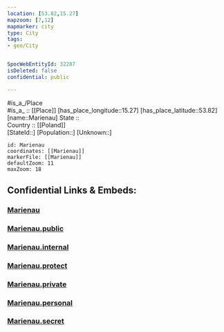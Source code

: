 ```yaml
---
location: [53.82,15.27] 
mapzoom: [7,12] 
mapmarker: city 
type: City
tags:
- geo/City


SpocWebEntityId: 32287
isDeleted: false
confidential: public

---
```

#is_a_/Place  
#is_a_ :: [[Place]] 
[has_place_longitude::15.27] 
[has_place_latitude::53.82] 
[name::Marienau] 
State ::  
Country :: [[Poland]]  
[StateId::] 
[Population::] 
[Unknown::] 


```leaflet
id: Marienau
coordinates: [[Marienau]] 
markerFile: [[Marienau]] 
defaultZoom: 11 
maxZoom: 18
```


## Confidential Links & Embeds: 

### [Marienau](/_Standards/Earth/Continent/Europe/Europe~East/Poland/Provinces~Poland/West_Pomeranian/City/Marienau.md) 

### [Marienau.public](/_public/Earth/Continent/Europe/Europe~East/Poland/Provinces~Poland/West_Pomeranian/City/Marienau.public.md) 

### [Marienau.internal](/_internal/Earth/Continent/Europe/Europe~East/Poland/Provinces~Poland/West_Pomeranian/City/Marienau.internal.md) 

### [Marienau.protect](/_protect/Earth/Continent/Europe/Europe~East/Poland/Provinces~Poland/West_Pomeranian/City/Marienau.protect.md) 

### [Marienau.private](/_private/Earth/Continent/Europe/Europe~East/Poland/Provinces~Poland/West_Pomeranian/City/Marienau.private.md) 

### [Marienau.personal](/_personal/Earth/Continent/Europe/Europe~East/Poland/Provinces~Poland/West_Pomeranian/City/Marienau.personal.md) 

### [Marienau.secret](/_secret/Earth/Continent/Europe/Europe~East/Poland/Provinces~Poland/West_Pomeranian/City/Marienau.secret.md)

